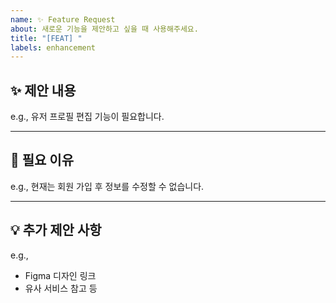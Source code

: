 ```yaml
---
name: ✨ Feature Request
about: 새로운 기능을 제안하고 싶을 때 사용해주세요.
title: "[FEAT] "
labels: enhancement
---
```


## ✨ 제안 내용
<!-- 어떤 기능이 필요하다고 생각하는지 설명해주세요 -->
e.g., 유저 프로필 편집 기능이 필요합니다.

---

## 📌 필요 이유
<!-- 이 기능이 왜 필요한지, 어떤 문제를 해결하는지 적어주세요 -->
e.g., 현재는 회원 가입 후 정보를 수정할 수 없습니다.

---

## 💡 추가 제안 사항
<!-- 관련 아이디어나 구현에 참고할 만한 자료가 있다면 적어주세요 -->
e.g.,
- Figma 디자인 링크
- 유사 서비스 참고 등